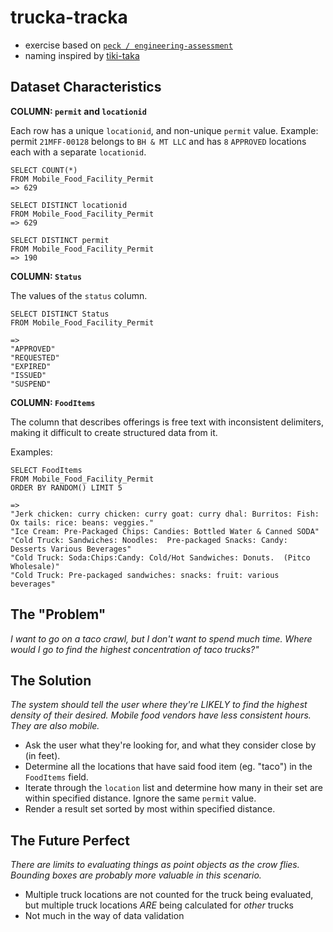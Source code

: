 # trucka-tracka
- exercise based on [`peck / engineering-assessment`](https://github.com/peck/engineering-assessment)
- naming inspired by [tiki-taka](https://en.wikipedia.org/wiki/Tiki-taka)

## Dataset Characteristics

**COLUMN: `permit` and `locationid`**

Each row has a unique `locationid`, and non-unique `permit` value. Example: permit `21MFF-00128` belongs to `BH & MT LLC` and has `8` `APPROVED` locations each with a separate `locationid`. 
```
SELECT COUNT(*) 
FROM Mobile_Food_Facility_Permit
=> 629
```

```
SELECT DISTINCT locationid 
FROM Mobile_Food_Facility_Permit
=> 629
```

```
SELECT DISTINCT permit 
FROM Mobile_Food_Facility_Permit
=> 190
```

**COLUMN: `Status`** 

The values of the `status` column. 
```
SELECT DISTINCT Status 
FROM Mobile_Food_Facility_Permit

=>
"APPROVED"
"REQUESTED"
"EXPIRED"
"ISSUED"
"SUSPEND"
```

**COLUMN: `FoodItems`** 

The column that describes offerings is free text with inconsistent delimiters, making it difficult to create structured data from it.

Examples:
```
SELECT FoodItems 
FROM Mobile_Food_Facility_Permit 
ORDER BY RANDOM() LIMIT 5

=>
"Jerk chicken: curry chicken: curry goat: curry dhal: Burritos: Fish: Ox tails: rice: beans: veggies."
"Ice Cream: Pre-Packaged Chips: Candies: Bottled Water & Canned SODA"
"Cold Truck: Sandwiches: Noodles:  Pre-packaged Snacks: Candy: Desserts Various Beverages"
"Cold Truck: Soda:Chips:Candy: Cold/Hot Sandwiches: Donuts.  (Pitco Wholesale)"
"Cold Truck: Pre-packaged sandwiches: snacks: fruit: various beverages"
```

## The "Problem"

*I want to go on a taco crawl, but I don't want to spend much time. Where would I go to find the highest concentration of taco trucks?"*

## The Solution

*The system should tell the user where they're LIKELY to find the highest density of their desired. Mobile food vendors have less consistent hours. They are also mobile.* 

- Ask the user what they're looking for, and what they consider close by (in feet).
- Determine all the locations that have said food item (eg. "taco") in the `FoodItems` field.
- Iterate through the `location` list and determine how many in their set are within specified distance. Ignore the same `permit` value.
- Render a result set sorted by most within specified distance.

## The Future Perfect

*There are limits to evaluating things as point objects as the crow flies. Bounding boxes are probably more valuable in this scenario.*

- Multiple truck locations are not counted for the truck being evaluated, but multiple truck locations *ARE* being calculated for *other* trucks
- Not much in the way of data validation